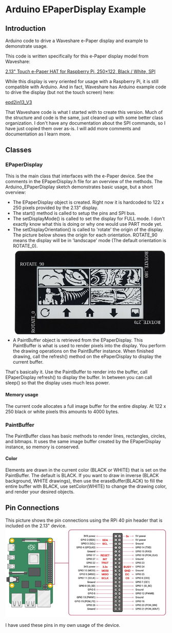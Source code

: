 # Arduino EPaperDisplay Example
## Introduction
Arduino code to drive a Waveshare e-Paper display and example to demonstrate usage.

This code is written specifically for this e-Paper display model from Waveshare:

[2.13" Touch e-Paper HAT for Raspberry Pi, 250×122, Black / White, SPI](https://www.waveshare.com/product/displays/e-paper/epaper-3/2.13inch-touch-e-paper-hat.htm)

While this display is very oriented for usage with a Raspberry Pi, it is still
compatible with Arduino. And in fact, Waveshare has Arduino example code to drive
the display (but not the touch screen) here:

[epd2in13_V3](https://github.com/waveshare/e-Paper/tree/master/Arduino/epd2in13_V3)

That Waveshare code is what I started with to create this version. Much of the structure
and code is the same, just cleaned up with some better class organization. I don't have
any documentation about the SPI commands, so I have just copied them over as-is. I will
add more comments and documentation as I learn more.

## Classes

### EPaperDisplay
This is the main class that interfaces with the e-Paper device. See the comments in
the EPaperDisplay.h file for an overview of the methods. The Arduino_EPaperDisplay sketch
demonstrates basic usage, but a short overview:

- The EPaperDisplay object is created. Right now it is hardcoded to 122 x 250 pixels provided
by the 2.13" display.
- The start() method is called to setup the pins and SPI bus.
- The setDisplayMode() is called to set the display for FULL mode. I don't exactly know what
this is doing or why one would use PART mode yet.
- The setDisplayOrientation() is called to 'rotate' the origin of the display. The picture
below shows the origin for each orientation. ROTATE_90 means the display will be in 'landscape'
mode (The default orientation is ROTATE_0).
![](https://github.com/markwomack/Arduino_EPaperDisplay/blob/main/docs/2.13InchePaperDisplay.jpg)
- A PaintBuffer object is retrieved from the EPaperDisplay. This PaintBuffer is what is
used to render pixels into the display. You perform the drawing operations on the PaintBuffer
instance. When finished drawing, call the refresh() method on the ePaperDisplay to display
the current buffer.

That's basically it. Use the PaintBuffer to render into the buffer, call EPaperDisplay refresh()
to display the buffer. In between you can call sleep() so that the display uses much less power.

#### Memory usage
The current code allocates a full image buffer for the entire display. At 122 x 250 black or
white pixels this amounts to 4000 bytes.

### PaintBuffer
The PaintBuffer class has basic methods to render lines, rectangles, circles, and bitmaps. It
uses the same image buffer created by the EPaperDisplay instance, so memory is conserved.

#### Color
Elements are drawn in the current color (BLACK or WHITE) that is set on the PaintBuffer. The
default is BLACK. If you want to draw in inverse (BLACK background, WHITE drawings), then
use the eraseBuffer(BLACK) to fill the entire buffer with BLACK, use setColor(WHITE) to change
the drawing color, and render your desired objects.

## Pin Connections
This picture shows the pin connections using the RPi 40 pin header that is included on the
2.13" device.
![](https://github.com/markwomack/Arduino_EPaperDisplay/blob/main/docs/RPiPinsForDisplay.jpg)

I have used these pins in my own usage of the device.
